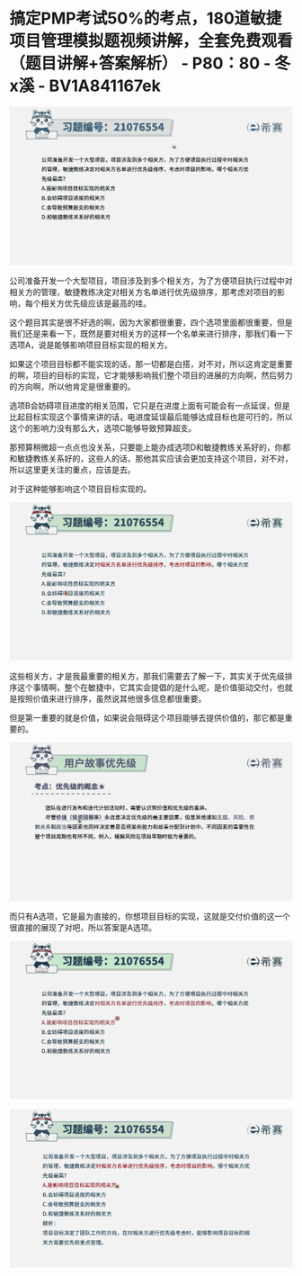# 搞定PMP考试50%的考点，180道敏捷项目管理模拟题视频讲解，全套免费观看（题目讲解+答案解析） - P80：80 - 冬x溪 - BV1A841167ek

![](img/65029e0c8dd6c678e24f007b8971cd84_0.png)

公司准备开发一个大型项目，项目涉及到多个相关方，为了方便项目执行过程中对相关方的管理，敏捷教练决定对相关方名单进行优先级排序，那考虑对项目的影响，每个相关方优先级应该是最高的哇。

这个题目其实是很不好选的啊，因为大家都很重要，四个选项里面都很重要，但是我们还是来看一下，既然是要对相关方的这样一个名单来进行排序，那我们看一下选项A，说是能够影响项目目标实现的相关方。

如果这个项目目标都不能实现的话，那一切都是白搭，对不对，所以这肯定是重要的啊，项目的目标的实现，它才能够影响我们整个项目的进展的方向啊，然后努力的方向啊，所以他肯定是很重要的。

选项B会妨碍项目进度的相关范围，它只是在进度上面有可能会有一点延误，但是比起目标实现这个事情来讲的话，电进度延误最后能够达成目标也是可行的，所以这个的影响力没有那么大，选项C能够导致预算超支。

那预算稍微超一点点也没关系，只要能上能办成选项D和敏捷教练关系好的，你都和敏捷教练关系好的，这些人的话，那他其实应该会更加支持这个项目，对不对，所以这里更关注的重点，应该是去。

对于这种能够影响这个项目目标实现的。

![](img/65029e0c8dd6c678e24f007b8971cd84_2.png)

这些相关方，才是我最重要的相关方，那我们需要去了解一下，其实关于优先级排序这个事情啊，整个在敏捷中，它其实会提倡的是什么呢，是价值驱动交付，也就是按照价值来进行排序，虽然说其他很多信息都很重要。

但是第一重要的就是价值，如果说会阻碍这个项目能够去提供价值的，那它都是重要的。

![](img/65029e0c8dd6c678e24f007b8971cd84_4.png)

而只有A选项，它是最为直接的，你想项目目标的实现，这就是交付价值的这一个很直接的展现了对吧，所以答案是A选项。



![](img/65029e0c8dd6c678e24f007b8971cd84_6.png)

![](img/65029e0c8dd6c678e24f007b8971cd84_7.png)